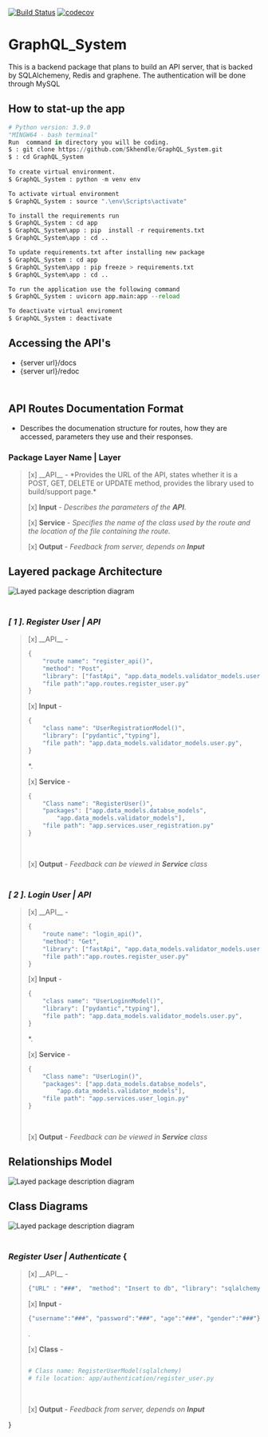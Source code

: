 [![Build Status](https://travis-ci.org/Skhendle/GraphQL_System.svg?branch=main)](https://travis-ci.org/Skhendle/GraphQL_System)
[![codecov](https://codecov.io/gh/Skhendle/GraphQL_System/branch/main/graph/badge.svg?token=rSx7WWHUb9)](https://codecov.io/gh/Skhendle/GraphQL_System)
<br>
# **GraphQL_System**
This is a backend package that plans to build an API server, that is backed by SQLAlchemeny, Redis and graphene. The authentication will be done through MySQL





## **How to stat-up the app** <br>
```python
# Python version: 3.9.0
"MINGW64 - bash terminal"
Run  command in directory you will be coding.
$ : git clone https://github.com/Skhendle/GraphQL_System.git
$ : cd GraphQL_System
 
To create virtual environment.
$ GraphQL_System : python -m venv env 

To activate virtual environment
$ GraphQL_System : source ".\env\Scripts\activate"

To install the requirements run
$ GraphQL_System : cd app
$ GraphQL_System\app : pip  install -r requirements.txt
$ GraphQL_System\app : cd ..

To update requirements.txt after installing new package
$ GraphQL_System : cd app
$ GraphQL_System\app : pip freeze > requirements.txt
$ GraphQL_System\app : cd ..

To run the application use the following command
$ GraphQL_System : uvicorn app.main:app --reload

To deactivate virtual enviroment
$ GraphQL_System : deactivate
```

## **Accessing the API's** <br>
- {server url}/docs
- {server url}/redoc


## </br> **API Routes Documentation Format**
* Describes the documenation structure for routes, how they are accessed, parameters they use and their responses.</br>

### **Package Layer Name | Layer** 
<blockquote>
[x] __API__ - *Provides the URL of the API, states whether it is a POST, GET, DELETE or UPDATE method, provides the library used to build/support page.*</br>

[x] __Input__ - *Describes the parameters of the __API__*.</br>

[x] __Service__ - *Specifies the name of the class used by the route and the location of the file containing the route.*<br>

[x] __Output__ - *Feedback from server, depends on __Input__*</br>
</blockquote>

## **Layered package Architecture**
![Layed package description diagram](/images/Architecture.png)

### <br>*[ 1 ]. Register User | API* 
<blockquote>
[x] __API__ -  

```python
{
    "route name": "register_api()",
    "method": "Post", 
    "library": ["fastApi", "app.data_models.validator_models.user"], 
    "file path":"app.routes.register_user.py"
}
``` 

[x] __Input__ - 
```python
{
    "class name": "UserRegistrationModel()",
    "library": ["pydantic","typing"], 
    "file path": "app.data_models.validator_models.user.py", 
}
```
*.</br>

[x] __Service__ - 
```python
{
    "Class name": "RegisterUser()",
    "packages": ["app.data_models.databse_models", 
        "app.data_models.validator_models"],
    "file path": "app.services.user_registration.py"
}

```
<br>

[x] __Output__ - *Feedback can be viewed in __Service__ class*</br>
</blockquote>

### <br>*[ 2 ]. Login User | API* 
<blockquote>
[x] __API__ -  

```python
{
    "route name": "login_api()",
    "method": "Get", 
    "library": ["fastApi", "app.data_models.validator_models.user"], 
    "file path":"app.routes.register_user.py"
}
``` 

[x] __Input__ - 
```python
{
    "class name": "UserLoginnModel()",
    "library": ["pydantic","typing"], 
    "file path": "app.data_models.validator_models.user.py", 
}
```
*.</br>

[x] __Service__ - 
```python
{
    "Class name": "UserLogin()",
    "packages": ["app.data_models.databse_models", 
        "app.data_models.validator_models"],
    "file path": "app.services.user_login.py"
}

```
<br>

[x] __Output__ - *Feedback can be viewed in __Service__ class*</br>
</blockquote>


## **Relationships Model**
![Layed package description diagram](/images/Relationships.png)

## **Class Diagrams**
![Layed package description diagram](/images/ClassDiagram.png)



### <br>*Register User | Authenticate* {
<blockquote>
[x] __API__ -  

```python
{"URL" : "###",  "method": "Insert to db", "library": "sqlalchemy"}
``` 

[x] __Input__ -
```python
{"username":"###", "password":"###", "age":"###", "gender":"###"}
```
.</br>

[x] __Class__ - 
```python

# Class name: RegisterUserModel(sqlalchemy)
# file location: app/authentication/register_user.py

```
<br>

[x] __Output__ - *Feedback from server, depends on __Input__*</br>
</blockquote>
}
